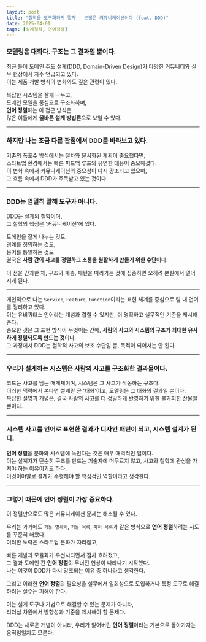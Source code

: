 ```yaml
---
layout: post
title: "철학을 도구화하지 말자 – 본질은 커뮤니케이션이다 (feat. DDD)"
date: 2025-04-01
tags: [설계철학, 언어정렬]
---
```


### 모델링은 대화다. 구조는 그 결과일 뿐이다.

최근 들어 도메인 주도 설계(DDD, Domain-Driven Design)가 다양한 커뮤니티와 실무 현장에서 자주 언급되고 있다.  
이는 제품 개발 방식의 변화와도 깊은 관련이 있다.   

복잡한 시스템을 잘게 나누고,  
도메인 모델을 중심으로 구조화하며,  
**언어 정렬**하는 이 접근 방식은  
많은 이들에게 **올바른 설계 방법론**으로 보일 수 있다.  

---

### 하지만 나는 조금 다른 관점에서 DDD를 바라보고 있다. 

기존의 폭포수 방식에서는 절차와 문서화된 계획이 중요했다면,  
스타트업 환경에서는 빠른 피드백 루프와 유연한 대응이 중요해졌다.  
이 변화 속에서 커뮤니케이션의 중요성이 다시 강조되고 있으며,  
그 흐름 속에서 DDD가 주목받고 있는 것이다. 

---

### DDD는 엄밀히 말해 도구가 아니다. 

DDD는 설계의 철학이며,  
그 철학의 핵심은 '커뮤니케이션'에 있다.  

도메인을 잘게 나누는 것도,  
경계를 정의하는 것도,  
용어를 통일하는 것도  
결국은 **사람 간의 사고를 정렬하고 소통을 원활하게 만들기 위한 수단**이다. 

이 점을 간과한 채, 구조와 계층, 패턴을 따라가는 것에 집중하면 오히려 본질에서 멀어지게 된다. 

---

개인적으로 나는 `Service`, `Feature`, `Function`이라는 표현 체계를 중심으로 팀 내 언어를 정리하고 있다.  
이는 유비쿼터스 언어라는 개념과 겹칠 수 있지만, 더 명확하고 실무적인 기준을 제시해준다.  
중요한 것은 그 표현 방식이 무엇이든 간에, **사람의 사고와 시스템의 구조가 최대한 유사하게 정렬되도록 만드는 것**이다.  
그 과정에서 DDD는 철학적 사고의 보조 수단일 뿐, 목적이 되어서는 안 된다. 

---

### 우리가 설계하는 시스템은 사람의 사고를 구조화한 결과물이다.  
코드는 사고를 담는 매개체이며, 시스템은 그 사고가 작동하는 구조다.  
이러한 맥락에서 본다면 설계란 곧 '대화'이고, 모델링은 그 대화의 결과일 뿐이다.  
복잡한 설명과 개념은, 결국 사람의 사고를 더 정밀하게 반영하기 위한 불가피한 산물일 뿐이다. 

---

### **시스템 사고를 언어로 표현한 결과가 디자인 패턴이 되고, 시스템 설계가 된다.**  
**언어 정렬**을 문화와 시스템에 녹인다는 것은 매우 매력적인 일이다.   
이는 설계자가 단순히 구조를 만드는 기술자에 머무르지 않고, 사고와 철학에 관심을 가져야 하는 이유이기도 하다.   
이것이야말로 설계가 수행해야 할 핵심적인 역할이라고 생각한다.   

---

### 그렇기 때문에 **언어 정렬**이 가장 중요하다.   

이 정렬만으로도 많은 커뮤니케이션 문제는 해소될 수 있다.  

우리는 과거에도 `기능 명세서`, `기능 목록`, `피처 목록`과 같은 방식으로 **언어 정렬**하려는 시도를 꾸준히 해왔다.  
이러한 노력은 스타트업 문화가 자리잡고,  

빠른 개발과 모듈화가 우선시되면서 점차 흐려졌고,  
그 결과 도메인 간 **언어 정렬**이 무너진 현상이 나타나기 시작했다.   
나는 이것이 DDD가 다시 강조되는 이유 중 하나라고 생각한다.   

그리고 이러한 **언어 정렬**의 필요성을 실무에서 일회성으로 도입하거나 특정 도구로 해결하려는 실수는 피해야 한다.   

이는 설계 도구나 기법으로 해결할 수 있는 문제가 아니라,  
리더십 차원에서 방향성과 기준을 제시해야 할 문제다.   

DDD는 새로운 개념이 아니라, 우리가 잃어버린 **언어 정렬**이라는 기본으로 돌아가자는 움직임일지도 모른다.  
